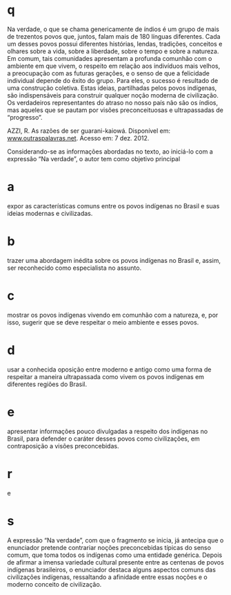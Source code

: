 # q
Na verdade, o que se chama genericamente de índios é um grupo de mais de trezentos povos que, juntos, falam mais de 180 línguas diferentes. Cada um desses povos possui diferentes histórias, lendas, tradições, conceitos e olhares sobre a vida, sobre a liberdade, sobre o tempo e sobre a natureza. Em comum, tais comunidades apresentam a profunda comunhão com o ambiente em que vivem, o respeito em relação aos indivíduos mais velhos, a preocupação com as futuras gerações, e o senso de que a felicidade individual depende do êxito do grupo. Para eles, o sucesso é resultado de uma construção coletiva. Estas ideias, partilhadas pelos povos indígenas, são indispensáveis para construir qualquer noção moderna de civilização. Os verdadeiros representantes do atraso no nosso país não são os índios, mas aqueles que se pautam por visões preconceituosas e ultrapassadas de “progresso”.

AZZI, R. As razões de ser guarani-kaiowá. Disponível em: www.outraspalavras.net. Acesso em: 7 dez. 2012.

Considerando-se as informações abordadas no texto, ao iniciá-lo com a expressão “Na verdade”, o autor tem como objetivo principal

# a
expor as características comuns entre os povos indígenas no Brasil e suas ideias modernas e civilizadas.

# b
trazer uma abordagem inédita sobre os povos indígenas no Brasil e, assim, ser reconhecido como especialista no assunto.

# c
mostrar os povos indígenas vivendo em comunhão com a natureza, e, por isso, sugerir que se deve respeitar o meio ambiente e esses povos.

# d
usar a conhecida oposição entre moderno e antigo como uma forma de respeitar a maneira ultrapassada como vivem os povos indígenas em diferentes regiões do Brasil.

# e
apresentar informações pouco divulgadas a respeito dos indígenas no Brasil, para defender o caráter desses povos como civilizações, em contraposição a visões preconcebidas.

# r
e

# s
A expressão “Na verdade”, com que o fragmento se inicia, já antecipa que o enunciador pretende contrariar noções preconcebidas típicas do senso comum, que toma todos os indígenas como uma entidade genérica. Depois de afirmar a imensa variedade cultural presente entre as centenas de povos indígenas brasileiros, o enunciador destaca alguns aspectos comuns das civilizações indígenas, ressaltando a afinidade entre essas noções e o moderno conceito de civilização.

